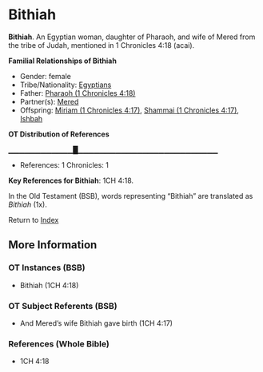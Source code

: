 # Bithiah
**Bithiah**. 
An Egyptian woman, daughter of Pharaoh, and wife of Mered from the tribe of Judah, mentioned in 1 Chronicles 4:18 (acai). 




**Familial Relationships of Bithiah**


* Gender: female
* Tribe/Nationality: [Egyptians](../../../groups/md/acai/Egypt.md)
* Father: [Pharaoh (1 Chronicles 4:18)](Pharaoh.9.md)
* Partner(s): [Mered](Mered.md)
* Offspring: [Miriam (1 Chronicles 4:17)](Miriam.2.md), [Shammai (1 Chronicles 4:17)](Shammai.3.md), [Ishbah](Ishbah.md)


**OT Distribution of References**

▁▁▁▁▁▁▁▁▁▁▁▁█▁▁▁▁▁▁▁▁▁▁▁▁▁▁▁▁▁▁▁▁▁▁▁▁▁▁
* References: 1 Chronicles: 1



**Key References for Bithiah**: 
1CH 4:18. 


In the Old Testament (BSB), words representing “Bithiah” are translated as 
*Bithiah* (1x). 




Return to [Index](00-Index.md)

## More Information

### OT Instances (BSB)

* Bithiah (1CH 4:18)



### OT Subject Referents (BSB)

* And Mered’s wife Bithiah gave birth (1CH 4:17)



### References (Whole Bible)

* 1CH 4:18



